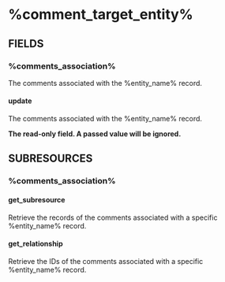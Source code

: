 # %comment_target_entity%

## FIELDS

### %comments_association%

The comments associated with the %entity_name% record.

#### update

The comments associated with the %entity_name% record.

**The read-only field. A passed value will be ignored.**

## SUBRESOURCES

### %comments_association%

#### get_subresource

Retrieve the records of the comments associated with a specific %entity_name% record.

#### get_relationship

Retrieve the IDs of the comments associated with a specific %entity_name% record.

